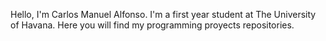 Hello, I'm Carlos Manuel Alfonso.
I'm a first year student at The University of Havana.
Here you will find my programming proyects repositories.

